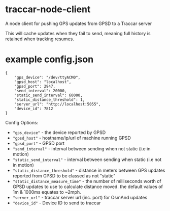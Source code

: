 # traccar-node-client
A node client for pushing GPS updates from GPSD to a Traccar server

This will cache updates when they fail to send, meaning full history is retained when tracking resumes.

# example config.json

    {
        "gps_device": "/dev/ttyACM0",
        "gpsd_host": "localhost",
        "gpsd_port": 2947,
        "send_interval": 20000,
        "static_send_interval": 60000,
        "static_distance_threshold": 1,
        "server_url": "http://localhost:5055",
        "device_id": 7812
    }

Config Options:
- `"gps_device"` - the device reported by GPSD
- `"gpsd_host"` - hostname/ip/url of machine running GPSD
- `"gpsd_port"` - GPSD port
- `"send_interval"` - interval between sending when not static (i.e in motion)
- `"static_send_interval"` - interval between sending when static (i.e not in motion)
- `"static_distance_threshold"` - distance in meters between GPS updates reported from GPSD to be classed as not "static"
- `"static_distance_measure_time"` - the number of milliseconds worth of GPSD updates to use to calculate distance moved. the default values of 1m & 1000ms equates to ~2mph.
- `"server_url"` - traccar server url (inc. port) for OsmAnd updates
- `"device_id"` - Device ID to send to traccar

